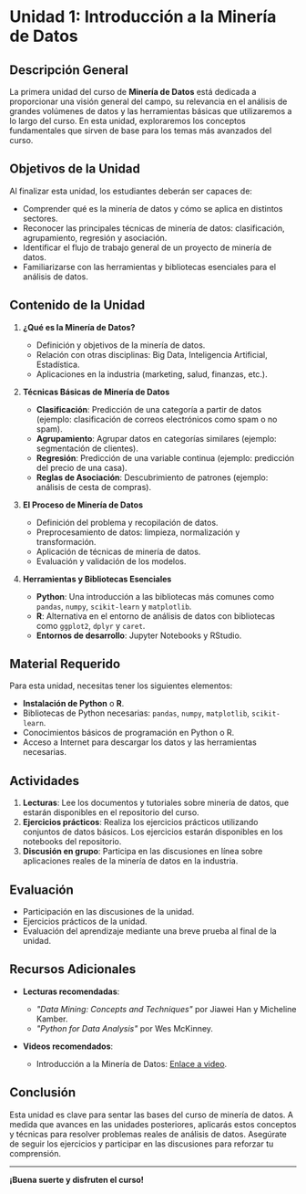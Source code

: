 # Unidad 1: Introducción a la Minería de Datos

## Descripción General

La primera unidad del curso de **Minería de Datos** está dedicada a proporcionar una visión general del campo, su relevancia en el análisis de grandes volúmenes de datos y las herramientas básicas que utilizaremos a lo largo del curso. En esta unidad, exploraremos los conceptos fundamentales que sirven de base para los temas más avanzados del curso.

## Objetivos de la Unidad

Al finalizar esta unidad, los estudiantes deberán ser capaces de:

- Comprender qué es la minería de datos y cómo se aplica en distintos sectores.
- Reconocer las principales técnicas de minería de datos: clasificación, agrupamiento, regresión y asociación.
- Identificar el flujo de trabajo general de un proyecto de minería de datos.
- Familiarizarse con las herramientas y bibliotecas esenciales para el análisis de datos.

## Contenido de la Unidad

1. **¿Qué es la Minería de Datos?**
   - Definición y objetivos de la minería de datos.
   - Relación con otras disciplinas: Big Data, Inteligencia Artificial, Estadística.
   - Aplicaciones en la industria (marketing, salud, finanzas, etc.).

2. **Técnicas Básicas de Minería de Datos**
   - **Clasificación**: Predicción de una categoría a partir de datos (ejemplo: clasificación de correos electrónicos como spam o no spam).
   - **Agrupamiento**: Agrupar datos en categorías similares (ejemplo: segmentación de clientes).
   - **Regresión**: Predicción de una variable continua (ejemplo: predicción del precio de una casa).
   - **Reglas de Asociación**: Descubrimiento de patrones (ejemplo: análisis de cesta de compras).

3. **El Proceso de Minería de Datos**
   - Definición del problema y recopilación de datos.
   - Preprocesamiento de datos: limpieza, normalización y transformación.
   - Aplicación de técnicas de minería de datos.
   - Evaluación y validación de los modelos.

4. **Herramientas y Bibliotecas Esenciales**
   - **Python**: Una introducción a las bibliotecas más comunes como `pandas`, `numpy`, `scikit-learn` y `matplotlib`.
   - **R**: Alternativa en el entorno de análisis de datos con bibliotecas como `ggplot2`, `dplyr` y `caret`.
   - **Entornos de desarrollo**: Jupyter Notebooks y RStudio.

## Material Requerido

Para esta unidad, necesitas tener los siguientes elementos:

- **Instalación de Python** o **R**.
- Bibliotecas de Python necesarias: `pandas`, `numpy`, `matplotlib`, `scikit-learn`.
- Conocimientos básicos de programación en Python o R.
- Acceso a Internet para descargar los datos y las herramientas necesarias.

## Actividades

1. **Lecturas**: Lee los documentos y tutoriales sobre minería de datos, que estarán disponibles en el repositorio del curso.
2. **Ejercicios prácticos**: Realiza los ejercicios prácticos utilizando conjuntos de datos básicos. Los ejercicios estarán disponibles en los notebooks del repositorio.
3. **Discusión en grupo**: Participa en las discusiones en línea sobre aplicaciones reales de la minería de datos en la industria.

## Evaluación

- Participación en las discusiones de la unidad.
- Ejercicios prácticos de la unidad.
- Evaluación del aprendizaje mediante una breve prueba al final de la unidad.

## Recursos Adicionales

- **Lecturas recomendadas**:
  - *"Data Mining: Concepts and Techniques"* por Jiawei Han y Micheline Kamber.
  - *"Python for Data Analysis"* por Wes McKinney.
  
- **Videos recomendados**:
  - Introducción a la Minería de Datos: [Enlace a video](https://youtube.com/ejemplo).

## Conclusión

Esta unidad es clave para sentar las bases del curso de minería de datos. A medida que avances en las unidades posteriores, aplicarás estos conceptos y técnicas para resolver problemas reales de análisis de datos. Asegúrate de seguir los ejercicios y participar en las discusiones para reforzar tu comprensión.

---

**¡Buena suerte y disfruten el curso!**


